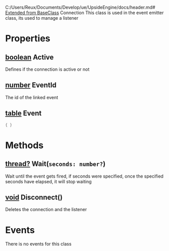 C:/Users/Reux/Documents/Develop/ue/UpsideEngine/docs/header.md# [Extended from BaseClass](BaseClass.md) Connection 
This class is used in the event emitter class, its used to manage a listener
	 
# Properties

## [boolean](boolean.md) Active
Defines if the connection is active or not
  
## [number](number.md) EventId
The id of the linked event

## [table](table.md) Event 
 
```lua
{ }
```


# Methods
## [thread?](https://create.roblox.com/docs/reference/engine/libraries/coroutine) Wait(`seconds: number?`) 
 Wait until the event gets fired, if seconds were specified, once the specified seconds have elapsed, it will stop waiting
	
## [void](https://create.roblox.com/docs/scripting/luau/nil) Disconnect() 
 Deletes the connection and the listener
	


# Events
There is no events for this class


